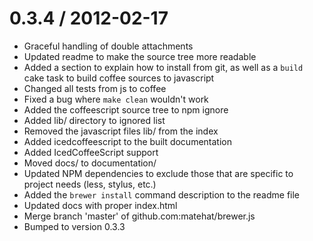 
0.3.4 / 2012-02-17 
==================

  * Graceful handling of double attachments
  * Updated readme to make the source tree more readable
  * Added a section to explain how to install from git, as well as a `build` cake task to build coffee sources to javascript
  * Changed all tests from js to coffee
  * Fixed a bug where `make clean` wouldn't work
  * Added the coffeescript source tree to npm ignore
  * Added lib/ directory to ignored list
  * Removed the javascript files lib/ from the index
  * Added icedcoffeescript to the built documentation
  * Added IcedCoffeeScript support
  * Moved docs/ to documentation/
  * Updated NPM dependencies to exclude those that are specific to project needs (less, stylus, etc.)
  * Added the `brewer install` command description to the readme file
  * Updated docs with proper index.html
  * Merge branch 'master' of github.com:matehat/brewer.js
  * Bumped to version 0.3.3
